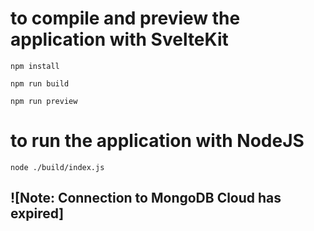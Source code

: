 # to compile and preview the application with SvelteKit

`npm install`

`npm run build`

`npm run preview`

# to run the application with NodeJS

`node ./build/index.js`

## !\[Note: Connection to MongoDB Cloud has expired\]
